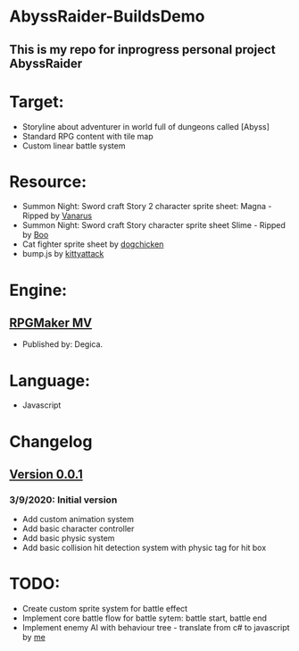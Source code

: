 # AbyssRaider-BuildsDemo
## This is my repo for inprogress personal project AbyssRaider

# Target:
- Storyline about adventurer in world full of dungeons called [Abyss] 
- Standard RPG content with tile map
- Custom linear battle system

# Resource:
- Summon Night: Sword craft Story 2 character sprite sheet: Magna - Ripped by [Vanarus](https://www.spriters-resource.com/game_boy_advance/snight2/sheet/20739/)
- Summon Night: Sword craft Story character sprite sheet Slime - Ripped by [Boo](https://www.spriters-resource.com/game_boy_advance/snight/sheet/10258/)
- Cat fighter sprite sheet by [dogchicken](https://opengameart.org/content/cat-fighter-sprite-sheet)
- bump.js by [kittyattack](https://github.com/kittykatattack/bump)

# Engine: 
## [RPGMaker MV](https://www.rpgmakerweb.com/) 
- Published by: Degica.

# Language: 
- Javascript

# Changelog
## [Version 0.0.1](https://github.com/kultie/AbyssRaider-BuildsDemo/releases/tag/0.0.1)
### 3/9/2020: Initial version
- Add custom animation system
- Add basic character controller
- Add basic physic system
- Add basic collision hit detection system with physic tag for hit box

# TODO:
- Create custom sprite system for battle effect
- Implement core battle flow for battle sytem: battle start, battle end
- Implement enemy AI with behaviour tree - translate from c# to javascript by [me](https://github.com/kultie/Unity-Behaviour-Tree)
